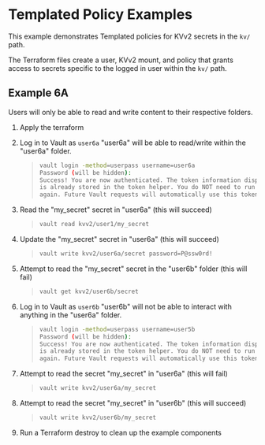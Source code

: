 # Templated Policy Examples

This example demonstrates Templated policies for KVv2 secrets in the `kv/` path.

The Terraform files create a user, KVv2 mount, and policy that grants access to secrets specific to the logged in user within the `kv/` path.

## Example 6A

Users will only be able to read and write content to their respective folders.

1. Apply the terraform
2. Log in to Vault as `user6a`
    "user6a" will be able to read/write within the "user6a" folder.
    >
    > ```bash
    > vault login -method=userpass username=user6a
    > Password (will be hidden):
    > Success! You are now authenticated. The token information displayed below
    > is already stored in the token helper. You do NOT need to run "vault login"
    > again. Future Vault requests will automatically use this token.
    > ```

3. Read the "my_secret" secret in "user6a" (this will succeed)
    >
    > ```bash
    > vault read kvv2/user1/my_secret
    > ```

4. Update the "my_secret" secret in "user6a" (this will succeed)
    >
    > ```bash
    > vault write kvv2/user6a/secret password=P@ssw0rd!
    > ```

5. Attempt to read the "my_secret" secret in the "user6b" folder (this will fail)
    >
    > ```bash
    > vault get kvv2/user6b/secret
    > ```

6. Log in to Vault as `user6b`
    "user6b" will not be able to interact with anything in the "user6a" folder.
    >
    > ```bash
    > vault login -method=userpass username=user5b
    > Password (will be hidden):
    > Success! You are now authenticated. The token information displayed below
    > is already stored in the token helper. You do NOT need to run "vault login"
    > again. Future Vault requests will automatically use this token.
    > ```

7. Attempt to read the secret "my_secret" in "user6a" (this will fail)
    >
    > ```bash
    > vault write kvv2/user6a/my_secret
    > ```

8. Attempt to read the secret "my_secret" in "user6b" (this will succeed)
    >
    > ```bash
    > vault write kvv2/user6b/my_secret
    > ```

9. Run a Terraform destroy to clean up the example components
